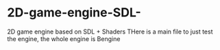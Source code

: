 # 2D-game-engine-SDL-
2D game engine based on SDL + Shaders
THere is a main file to just test the engine, the whole engine is Bengine
